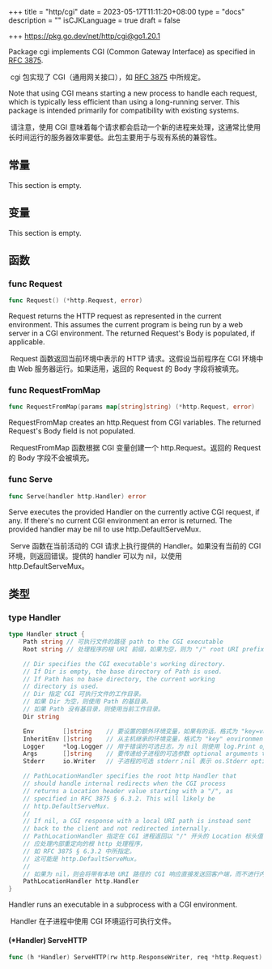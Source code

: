 +++
title = "http/cgi"
date = 2023-05-17T11:11:20+08:00
type = "docs"
description = ""
isCJKLanguage = true
draft = false

+++
https://pkg.go.dev/net/http/cgi@go1.20.1

Package cgi implements CGI (Common Gateway Interface) as specified in [RFC 3875](https://rfc-editor.org/rfc/rfc3875.html).

​	 cgi 包实现了 CGI（通用网关接口），如 [RFC 3875](https://rfc-editor.org/rfc/rfc3875.html) 中所规定。

Note that using CGI means starting a new process to handle each request, which is typically less efficient than using a long-running server. This package is intended primarily for compatibility with existing systems.

​	请注意，使用 CGI 意味着每个请求都会启动一个新的进程来处理，这通常比使用长时间运行的服务器效率要低。此包主要用于与现有系统的兼容性。

## 常量 

This section is empty.

## 变量

This section is empty.

## 函数

### func Request 

``` go 
func Request() (*http.Request, error)
```

Request returns the HTTP request as represented in the current environment. This assumes the current program is being run by a web server in a CGI environment. The returned Request's Body is populated, if applicable.

​	Request 函数返回当前环境中表示的 HTTP 请求。这假设当前程序在 CGI 环境中由 Web 服务器运行。如果适用，返回的 Request 的 Body 字段将被填充。

### func RequestFromMap 

``` go 
func RequestFromMap(params map[string]string) (*http.Request, error)
```

RequestFromMap creates an http.Request from CGI variables. The returned Request's Body field is not populated.

​	RequestFromMap 函数根据 CGI 变量创建一个 http.Request。返回的 Request 的 Body 字段不会被填充。

### func Serve 

``` go 
func Serve(handler http.Handler) error
```

Serve executes the provided Handler on the currently active CGI request, if any. If there's no current CGI environment an error is returned. The provided handler may be nil to use http.DefaultServeMux.

​	Serve 函数在当前活动的 CGI 请求上执行提供的 Handler。如果没有当前的 CGI 环境，则返回错误。提供的 handler 可以为 nil，以使用 http.DefaultServeMux。

## 类型

### type Handler 

``` go 
type Handler struct {
	Path string // 可执行文件的路径 path to the CGI executable
	Root string // 处理程序的根 URI 前缀，如果为空，则为 "/" root URI prefix of handler or empty for "/"

    // Dir specifies the CGI executable's working directory.
	// If Dir is empty, the base directory of Path is used.
	// If Path has no base directory, the current working
	// directory is used.
    // Dir 指定 CGI 可执行文件的工作目录。
	// 如果 Dir 为空，则使用 Path 的基目录。
	// 如果 Path 没有基目录，则使用当前工作目录。
	Dir string

	Env        []string    // 要设置的额外环境变量，如果有的话，格式为 "key=value" extra environment variables to set, if any, as "key=value"
	InheritEnv []string    // 从主机继承的环境变量，格式为 "key" environment variables to inherit from host, as "key"
	Logger     *log.Logger // 用于错误的可选日志，为 nil 则使用 log.Print optional log for errors or nil to use log.Print
	Args       []string    // 要传递给子进程的可选参数 optional arguments to pass to child process
	Stderr     io.Writer   // 子进程的可选 stderr；nil 表示 os.Stderr optional stderr for the child process; nil means os.Stderr

    // PathLocationHandler specifies the root http Handler that
	// should handle internal redirects when the CGI process
	// returns a Location header value starting with a "/", as
	// specified in RFC 3875 § 6.3.2. This will likely be
	// http.DefaultServeMux.
	//
	// If nil, a CGI response with a local URI path is instead sent
	// back to the client and not redirected internally.
   	// PathLocationHandler 指定在 CGI 进程返回以 "/" 开头的 Location 标头值时，
    // 应处理内部重定向的根 http 处理程序，
    // 如 RFC 3875 § 6.3.2 中所指定。
	// 这可能是 http.DefaultServeMux。
	//
	// 如果为 nil，则会将带有本地 URI 路径的 CGI 响应直接发送回客户端，而不进行内部重定向。
	PathLocationHandler http.Handler
}
```

Handler runs an executable in a subprocess with a CGI environment.

​	Handler 在子进程中使用 CGI 环境运行可执行文件。

#### (*Handler) ServeHTTP 

``` go 
func (h *Handler) ServeHTTP(rw http.ResponseWriter, req *http.Request)
```

